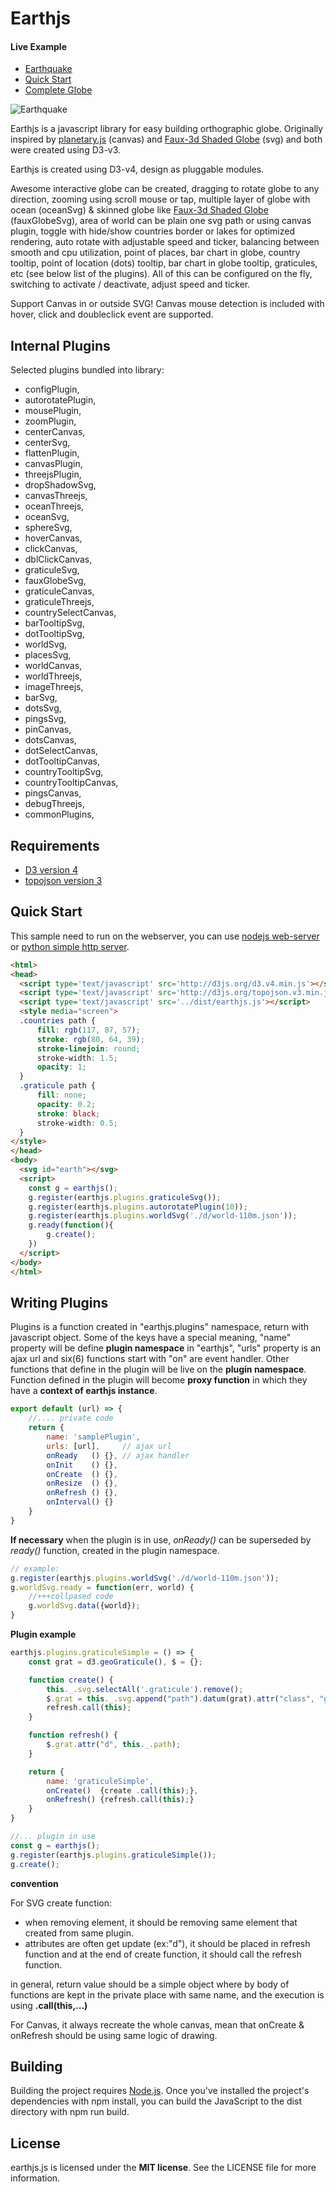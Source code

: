 # Earthjs

#### Live Example
* [Earthquake](https://earthjs.github.io/)
* [Quick Start](http://blockbuilder.org/earthjs/df9abf84c90586cb9e27d5f4b3d21d14)
* [Complete Globe](http://blockbuilder.org/earthjs/562bbae9b4a22f826e40b9ee10445e23)

![Earthquake](https://earthjs.github.io/images/earthquake.png)

Earthjs is a javascript library for easy building orthographic globe. Originally inspired by [planetary.js](https://github.com/BinaryMuse/planetary.js) (canvas) and [Faux-3d Shaded Globe](http://bl.ocks.org/dwtkns/4686432) (svg) and both were created using D3-v3.

Earthjs is created using D3-v4, design as pluggable modules.

Awesome interactive globe can be created, dragging to rotate globe to any direction, zooming using scroll mouse or tap, multiple layer of globe with ocean (oceanSvg) & skinned globe like [Faux-3d Shaded Globe](http://bl.ocks.org/dwtkns/4686432) (fauxGlobeSvg), area of world can be plain one svg path or using canvas plugin, toggle with hide/show countries border or lakes for optimized rendering, auto rotate with adjustable speed and ticker, balancing between smooth and cpu utilization, point of places, bar chart in globe, country tooltip, point of location (dots) tooltip, bar chart in globe tooltip, graticules, etc (see below list of the plugins). All of this can be configured on the fly, switching to activate / deactivate, adjust speed and ticker.

Support Canvas in or outside SVG! Canvas mouse detection is included with hover, click and doubleclick event are supported.

## Internal Plugins
Selected plugins bundled into library:

* configPlugin,
* autorotatePlugin,
* mousePlugin,
* zoomPlugin,
* centerCanvas,
* centerSvg,
* flattenPlugin,
* canvasPlugin,
* threejsPlugin,
* dropShadowSvg,
* canvasThreejs,
* oceanThreejs,
* oceanSvg,
* sphereSvg,
* hoverCanvas,
* clickCanvas,
* dblClickCanvas,
* graticuleSvg,
* fauxGlobeSvg,
* graticuleCanvas,
* graticuleThreejs,
* countrySelectCanvas,
* barTooltipSvg,
* dotTooltipSvg,
* worldSvg,
* placesSvg,
* worldCanvas,
* worldThreejs,
* imageThreejs,
* barSvg,
* dotsSvg,
* pingsSvg,
* pinCanvas,
* dotsCanvas,
* dotSelectCanvas,
* dotTooltipCanvas,
* countryTooltipSvg,
* countryTooltipCanvas,
* pingsCanvas,
* debugThreejs,
* commonPlugins,

## Requirements
* [D3 version 4](http://d3js.org/)
* [topojson version 3](https://github.com/topojson/topojson)

## Quick Start
This sample need to run on the webserver, you can use [nodejs web-server](https://www.npmjs.com/package/http-server) or [python simple http server](http://2ality.com/2014/06/simple-http-server.html).
```html
<html>
<head>
  <script type='text/javascript' src='http://d3js.org/d3.v4.min.js'></script>
  <script type='text/javascript' src='http://d3js.org/topojson.v3.min.js'></script>
  <script type='text/javascript' src='../dist/earthjs.js'></script>
  <style media="screen">
  .countries path {
      fill: rgb(117, 87, 57);
      stroke: rgb(80, 64, 39);
      stroke-linejoin: round;
      stroke-width: 1.5;
      opacity: 1;
  }
  .graticule path {
      fill: none;
      opacity: 0.2;
      stroke: black;
      stroke-width: 0.5;
  }
</style>
</head>
<body>
  <svg id="earth"></svg>
  <script>
    const g = earthjs();
    g.register(earthjs.plugins.graticuleSvg());
    g.register(earthjs.plugins.autorotatePlugin(10));
    g.register(earthjs.plugins.worldSvg('./d/world-110m.json'));
    g.ready(function(){
        g.create();
    })
  </script>
</body>
</html>
```
## Writing Plugins
Plugins is a function created in "earthjs.plugins" namespace, return with javascript object. Some of the keys have a special meaning, "name" property will be define **plugin namespace** in "earthjs", "urls" property is an ajax url and six(6) functions start with "on" are event handler. Other functions that define in the plugin will be live on the **plugin namespace**. Function defined in the plugin will become **proxy function** in which they have a **context of earthjs instance**.
```javascript
export default (url) => {
    //.... private code
    return {
        name: 'samplePlugin',
        urls: [url],     // ajax url
        onReady   () {}, // ajax handler
        onInit    () {},
        onCreate  () {},
        onResize  () {},
        onRefresh () {},
        onInterval() {}
    }
}
```
**If necessary** when the plugin is in use, _onReady()_ can be superseded by _ready()_ function, created in the plugin namespace.

```javascript
// example:
g.register(earthjs.plugins.worldSvg('./d/world-110m.json'));
g.worldSvg.ready = function(err, world) {
    //+++collpased code
    g.worldSvg.data({world});
}
```
**Plugin example**
```javascript
earthjs.plugins.graticuleSimple = () => {
    const grat = d3.geoGraticule(), $ = {};

    function create() {
        this._.svg.selectAll('.graticule').remove();
        $.grat = this._.svg.append("path").datum(grat).attr("class", "graticule");
        refresh.call(this);
    }

    function refresh() {
        $.grat.attr("d", this._.path);
    }

    return {
        name: 'graticuleSimple',
        onCreate()  {create .call(this);},
        onRefresh() {refresh.call(this);}
    }
}

//... plugin in use
const g = earthjs();
g.register(earthjs.plugins.graticuleSimple());
g.create();
```
**convention**

For SVG create function:
* when removing element, it should be removing same element that created from same plugin.
* attributes are often get update (ex:"d"), it should be placed in refresh function and at the end of create function, it should call the refresh function.

in general, return value should be a simple object where by body of functions are kept in the private place with same name, and the execution is using **.call(this,...)**

For Canvas, it always recreate the whole canvas, mean that onCreate & onRefresh should be using same logic of drawing.  

## Building
Building the project requires [Node.js](https://nodejs.org/en/). Once you've installed the project's dependencies with npm install, you can build the JavaScript to the dist directory with npm run build.

## License
earthjs.js is licensed under the **MIT license**. See the LICENSE file for more information.
